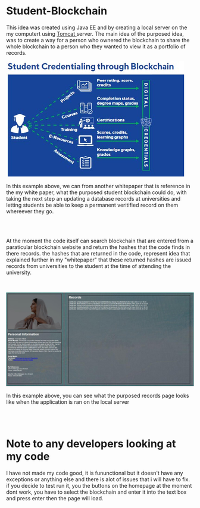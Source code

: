 # Student-Blockchain
<p> This idea was created using Java EE and by creating a local server on the my computert using <a href="http://tomcat.apache.org/"> Tomcat </a> server. The main idea of the purposed idea, was to create a way for a person who ownered the blockchain to share the whole blockchain to a person who they wanted to view it as a portfolio of records. <br> </p>

![](Images/Student%20Blockchain.jpg)
<p>In this example above, we can from another whitepaper that is reference in the my white paper, what the purposed student blockchain could do, with taking the next step an updating a database records at universities and letting students be able to keep a permanent veritified record on them whereever they go.</p><br> <br> <p>At the moment the code itself can search blockchain that are entered from a paraticular blockchain website and return the hashes that the code finds in there records. the hashes that are returned in the code, represent idea that explained further in my "whitepaper" that these returned hashes are issued records from universities to the student at the time of attending the university. </p> <br>


![](Images/Records%20Page.jpg)
<p>In this example above, you can see what the purposed records page looks like when the application is ran on the local server </p>
<br> <br>






<h1> Note to any developers looking at my code </h1>
<p> I have not made my code good, it is fununctional but it doesn't have any exceptions or anything else and there is alot of issues that i will have to fix. if you decide to test run it, you the buttons on the homepage at the moment dont work, you have to select the blockchain and enter it into the text box and press enter then the page will load. </p>
<br>

